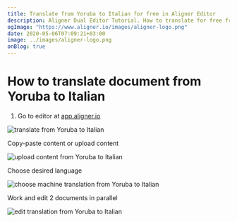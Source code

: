 ```yaml
---
title: Translate from Yoruba to Italian for free in Aligner Editor
description: Aligner Dual Editor Tutorial. How to translate for free from Yoruba to Italian. Aligner is multilingual document management platform. 
ogImage: "https://www.aligner.io/images/aligner-logo.png"
date: 2020-05-06T07:09:21+03:00
image: ../images/aligner-logo.png
onBlog: true
---
```


# How to translate document from Yoruba to Italian

1. Go to editor at [app.aligner.io](https://app.aligner.io "Aligner App web page")

![translate from Yoruba to Italian](../aligner-blank-editor.png "translate from Yoruba to Italian")

Copy-paste content or upload content

![upload content from Yoruba to Italian](../aligner-uploaded-document.png "upload content from Yoruba to Italian")

Choose desired language

![choose machine translation from Yoruba to Italian](../aligner-language-dropdown.png "choose machine translation from Yoruba to Italian")

Work and edit 2 documents in parallel

![edit translation from Yoruba to Italian](../aligner-double-sitded-editor.png "edit translation from Yoruba to Italian")

